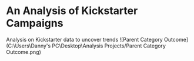 # An Analysis of Kickstarter Campaigns
Analysis on Kickstarter data to uncover trends
![Parent Category Outcome](C:\Users\Danny's PC\Desktop\Analysis Projects/Parent Category Outcome.png)
